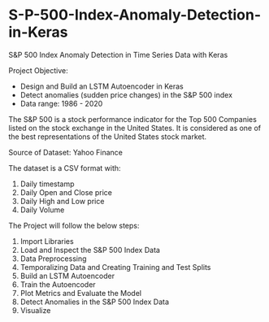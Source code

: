 # S-P-500-Index-Anomaly-Detection-in-Keras

S&P 500 Index Anomaly Detection in Time Series Data with Keras

Project Objective:
- Design and Build an LSTM Autoencoder in Keras
- Detect anomalies (sudden price changes) in the S&P 500 index
- Data range: 1986 - 2020

The S&P 500 is a stock performance indicator for the Top 500 Companies listed on the stock exchange in the United States. 
It is considered as one of the best representations of the United States stock market.

Source of Dataset: Yahoo Finance

The dataset is a CSV format with: 
1. Daily timestamp
2. Daily Open and Close price
3. Daily High and Low price
4. Daily Volume


The Project will follow the below steps:
1. Import Libraries
2. Load and Inspect the S&P 500 Index Data
3. Data Preprocessing
4. Temporalizing Data and Creating Training and Test Splits
5. Build an LSTM Autoencoder
6. Train the Autoencoder
7. Plot Metrics and Evaluate the Model
8. Detect Anomalies in the S&P 500 Index Data
9. Visualize
